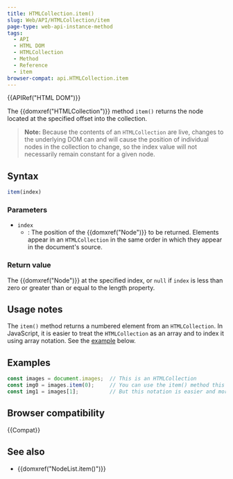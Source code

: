 ```yaml
---
title: HTMLCollection.item()
slug: Web/API/HTMLCollection/item
page-type: web-api-instance-method
tags:
  - API
  - HTML DOM
  - HTMLCollection
  - Method
  - Reference
  - item
browser-compat: api.HTMLCollection.item
---
```

{{APIRef("HTML DOM")}}

The {{domxref("HTMLCollection")}} method `item()`
returns the node located at the specified offset into the collection.

> **Note:** Because the contents of an `HTMLCollection` are
> live, changes to the underlying DOM can and will cause the position of individual
> nodes in the collection to change, so the index value will not necessarily remain
> constant for a given node.

## Syntax

```js
item(index)
```

### Parameters

- `index`
  - : The position of the {{domxref("Node")}} to be returned. Elements appear in an
    `HTMLCollection` in the same order in which they appear in the document's
    source.

### Return value

The {{domxref("Node")}} at the specified index, or `null` if
`index` is less than zero or greater than or equal to the length property.

## Usage notes

The `item()` method returns a numbered element from an
`HTMLCollection`. In JavaScript, it is easier to treat the
`HTMLCollection` as an array and to index it using array notation. See the
[example](#examples) below.

## Examples

```js
const images = document.images;  // This is an HTMLCollection
const img0 = images.item(0);     // You can use the item() method this way
const img1 = images[1];          // But this notation is easier and more common
```

## Browser compatibility

{{Compat}}

## See also

- {{domxref("NodeList.item()")}}
